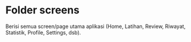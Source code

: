 # Folder screens

Berisi semua screen/page utama aplikasi (Home, Latihan, Review, Riwayat, Statistik, Profile, Settings, dsb).
